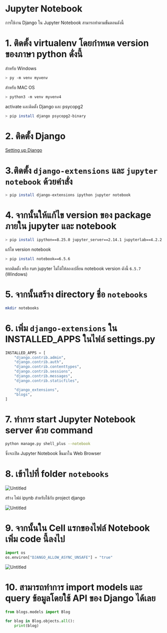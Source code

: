 # Jupyter Notebook

การใช้งาน Django ใน Jupyter Notebook สามารถทำตามขั้นตอนดังนี้

# 1. ติดตั้ง virtualenv โดยกำหนด version ของภาษา python ดั่งนี้

สำหรับ Windows

```bash
> py -m venv myvenv
```

สำหรับ MAC OS

```bash
> python3 -m venv myvenv4
```

activate และติดตั้ง Django และ psycopg2

```bash
> pip install django psycopg2-binary
```

# 2. ติดตั้ง Django

[Setting up Django](https://www.notion.so/Setting-up-Django-f6d767bdf9e94c858bcb225b684e9889?pvs=21)

# 3.ติดตั้ง `django-extensions` และ `jupyter notebook` ด้วยคำสั่ง

```bash
> pip install django-extensions ipython jupyter notebook   
```

# 4. จากนั้นให้แก้ไข version ของ package ภายใน jupyter และ notebook

```bash
> pip install ipython==8.25.0 jupyter_server==2.14.1 jupyterlab==4.2.2 jupyterlab_server==2.27.2
```

แก้ไข version notebook

```bash
> pip install notebook==6.5.6
```

หากติดตั้ง หรือ run jupyter ไม่ได้ให้ลองเปลี่ยน notebook version ดังนี้ `6.5.7` (Windows)

# 5.  จากนั้นสร้าง directory ชื่อ `notebooks`

```bash
mkdir notebooks
```

# 6. เพิ่ม `django-extensions` ใน INSTALLED_APPS ในไฟล์ settings.py

```python
INSTALLED_APPS = [
    "django.contrib.admin",
    "django.contrib.auth",
    "django.contrib.contenttypes",
    "django.contrib.sessions",
    "django.contrib.messages",
    "django.contrib.staticfiles",

    "django_extensions",
    "blogs",
]
```

# 7. ทำการ start Jupyter Notebook server ด้วย command

```bash
python manage.py shell_plus --notebook
```

ซึ่งจะเปิด Jupyter Notebook ขึ้นมาใน Web Browser

# 8. เข้าไปที่ folder `notebooks`

![Untitled](https://prod-files-secure.s3.us-west-2.amazonaws.com/bd5fed5b-f67e-444f-b854-5f288e9afb74/96c64916-da01-4761-b0c8-83c51206d709/Untitled.png)

สร้าง ไฟล์ ipynb สำหรับใช้กับ project django

![Untitled](https://prod-files-secure.s3.us-west-2.amazonaws.com/bd5fed5b-f67e-444f-b854-5f288e9afb74/6418d03f-bd85-4aed-b04c-e4fc56cd316f/Untitled.png)

# 9. จากนั้นใน Cell แรกของไฟล์ Notebook เพิ่ม code นี้ลงไป

```python
import os
os.environ["DJANGO_ALLOW_ASYNC_UNSAFE"] = "true"
```

![Untitled](https://prod-files-secure.s3.us-west-2.amazonaws.com/bd5fed5b-f67e-444f-b854-5f288e9afb74/7c1fa217-819b-4f64-abd7-f730e9a47fbb/Untitled.png)

# 10. สามารถทำการ import models และ query ข้อมูลโดยใช้ API ของ Django ได้เลย

```python
from blogs.models import Blog

for blog in Blog.objects.all():
    print(blog)
```
